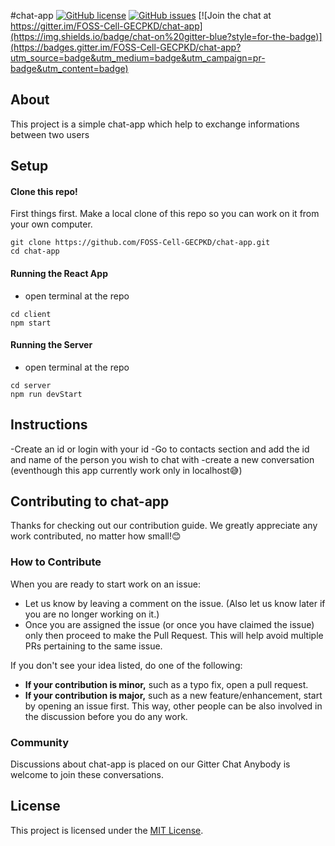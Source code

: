 #chat-app
[![GitHub license](https://img.shields.io/github/license/FOSS-Cell-GECPKD/chat-app?style=for-the-badge)](https://github.com/FOSS-Cell-GECPKD/chat-app.git/blob/master/LICENSE)  [![GitHub issues](https://img.shields.io/github/issues/FOSS-Cell-GECPKD/chat-app?style=for-the-badge)](https://github.com/FOSS-Cell-GECPKD/chat-app/issues) [![Join the chat at https://gitter.im/FOSS-Cell-GECPKD/chat-app](https://img.shields.io/badge/chat-on%20gitter-blue?style=for-the-badge)](https://badges.gitter.im/FOSS-Cell-GECPKD/chat-app?utm_source=badge&utm_medium=badge&utm_campaign=pr-badge&utm_content=badge)
## About
This project is a simple chat-app which help to exchange informations between two users
## Setup
#### Clone this repo!
First things first. Make a local clone of this repo so you can work on it from your own computer.
```
git clone https://github.com/FOSS-Cell-GECPKD/chat-app.git
cd chat-app
```
#### Running the React App
- open terminal at the repo
```
cd client
npm start
```

#### Running the Server
- open terminal at the repo
```
cd server
npm run devStart
```

## Instructions
-Create an id or login with your id
-Go to contacts section and add the id and name of the person you wish to chat with
-create a new conversation 
(eventhough this app currently work only in localhost:sweat_smile:)

## Contributing to chat-app
Thanks for checking out our contribution guide. We greatly appreciate any work contributed, no matter how small!:blush:
### How to Contribute
When you are ready to start work on an issue:

- Let us know by leaving a comment on the issue. (Also let us know later if you are no longer working on it.)
- Once you are assigned the issue (or once you have claimed the issue) only then proceed to make the Pull Request. This will help avoid multiple PRs pertaining to the same issue.

If you don't see your idea listed, do one of the following:
* **If your contribution is minor,** such as a typo fix, open a pull request.
* **If your contribution is major,** such as a new feature/enhancement, start by opening an issue first. This way, other people can be also involved in the discussion before you do any work.

### Community
Discussions about chat-app is placed on our Gitter Chat Anybody is welcome to join these conversations.

## License
This project is licensed under the [MIT License](LICENSE).